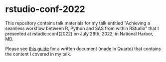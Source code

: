 # rstudio-conf-2022

This repository contains talk materials for my talk entitled "Achieving a seamless workflow between R, Python and SAS from within RStudio" that I presented at rstudio::conf(2022) on July 28th, 2022, in National Harbor, MD.

Please see [this guide](https://melissavanbussel.quarto.pub/using-sas-and-r/) for a written document (made in Quarto) that contains the content I covered in my talk.

